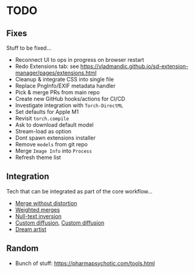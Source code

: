 # TODO

## Fixes

Stuff to be fixed...

- Reconnect UI to ops in progress on browser restart  
- Redo Extensions tab: see <https://vladmandic.github.io/sd-extension-manager/pages/extensions.html>
- Cleanup & integrate CSS into single file
- Replace PngInfo/EXIF metadata handler
- Pick & merge PRs from main repo
- Create new GitHub hooks/actions for CI/CD  
- Investigate integration with `Torch-DirectML`
- Set defaults for Apple M1
- Revisit `torch.compile`
- Ask to download default model
- Stream-load as option
- Dont spawn extensions installer
- Remove `models` from git repo
- Merge `Image Info` into `Process`
- Refresh theme list

## Integration

Tech that can be integrated as part of the core workflow...

- [Merge without distortion](https://github.com/ogkalu2/Merge-Stable-Diffusion-models-without-distortion)
- [Weighted merges](https://github.com/bbc-mc/sdweb-merge-block-weighted-gui/tree/master)
- [Null-text inversion](https://github.com/ouhenio/null-text-inversion-colab)
- [Custom diffusion](https://github.com/guaneec/custom-diffusion-webui), [Custom diffusion](https://www.cs.cmu.edu/~custom-diffusion/)
- [Dream artist](https://github.com/7eu7d7/DreamArtist-sd-webui-extension)

## Random

- Bunch of stuff: <https://pharmapsychotic.com/tools.html>

